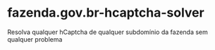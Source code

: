 # fazenda.gov.br-hcaptcha-solver
Resolva qualquer hCaptcha de qualquer subdomínio da fazenda sem qualquer problema
